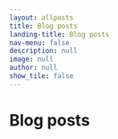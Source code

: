 ```yaml
---
layout: allposts
title: Blog posts
landing-title: Blog posts
nav-menu: false
description: null
image: null
author: null
show_tile: false
---
```


<h1>Blog posts</h1>
